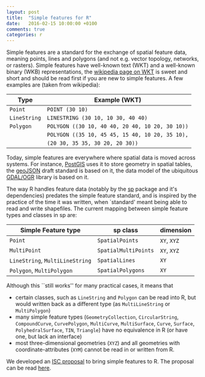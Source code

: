 ```yaml
---
layout: post
title:  "Simple features for R"
date:   2016-02-15 10:00:00 +0100
comments: true
categories: r
---
```


Simple features are a standard for the exchange of spatial feature
data, meaning points, lines and polygons (and not e.g. vector
topology, networks, or rasters). Simple features have well-known text
(WKT) and a well-known binary (WKB) representations, the [wikipedia
page on WKT](https://en.wikipedia.org/wiki/Well-known_text) is
sweet and short and should be read first if you are new to simple
features. A few examples are (taken from wikipedia):

Type        |Example (WKT)
------------|---------------------------------------------
`Point`     |`POINT (30 10)`
`LineString`|`LINESTRING (30 10, 10 30, 40 40)`
`Polygon`   |`POLYGON ((30 10, 40 40, 20 40, 10 20, 30 10))`
            |`POLYGON ((35 10, 45 45, 15 40, 10 20, 35 10),`
            |`(20 30, 35 35, 30 20, 20 30))`

Today, simple features are everywhere where spatial data is
moved across systems. For instance, [PostGIS](http://www.postgis.net/)
uses it to store geometry in spatial tables, the
[geoJSON](https://datatracker.ietf.org/doc/draft-ietf-geojson/?include_text=1)
draft standard is based on it, the data model of the ubiquitous
[GDAL/OGR](http://www.gdal.org/) library is based on it.

The way R handles feature data (notably by the
[sp](https://cran.r-project.org/package=sp) package and it's
dependencies) predates the simple feature standard, and is inspired
by the practice of the time it was written, when `standard' meant
being able to read and write shapefiles.  The current mapping
between simple feature types and classes in sp are:

Simple Feature type            | sp class                | dimension
-------------------------------|-------------------------|----------
`Point`                        | `SpatialPoints`         | `XY`, `XYZ`
`MultiPoint`                   | `SpatialMultiPoints`    | `XY`, `XYZ`
`LineString`, `MultiLineString`| `SpatialLines`          | `XY`
`Polygon`, `MultiPolygon`      | `SpatialPolygons`       | `XY`


Although this ``still works'' for many practical cases, it means that

* certain classes, such as `LineString` and `Polygon` can be read into R, but would written back as a different type (as `MultiLineString` or `MultiPolygon`)
* many simple feature types (`GeometryCollection`, `CircularString`, `CompoundCurve`, `CurvePolygon`, `MultiCurve`, `MultiSurface`, `Curve`, `Surface`, `PolyhedralSurface`, `TIN`, `Triangle`) have no equivalence in R (or have one, but lack an interface)
* most three-dimensional geometries (`XYZ`) and all geometries with coordinate-attributes (`XYM`) cannot be read in or written from R.

We developed an [ISC proposal](https://www.r-consortium.org/about/isc/proposals) to
bring simple features to R. The proposal can be read [here](https://github.com/edzer/sfr).
